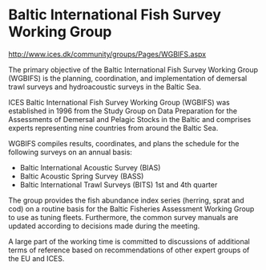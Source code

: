 # Baltic International Fish Survey Working Group

http://www.ices.dk/community/groups/Pages/WGBIFS.aspx

The primary objective of the Baltic International Fish Survey Working Group (WGBIFS) is the planning, coordination, and implementation of demersal trawl surveys and hydroacoustic surveys in the Baltic Sea.

ICES Baltic International Fish Survey Working Group (WGBIFS) was established in 1996 from the Study Group on Data Preparation for the Assessments of Demersal and Pelagic Stocks in the Baltic and comprises experts representing nine countries from around the Baltic Sea.

WGBIFS compiles results, coordinates, and plans the schedule for the following surveys on an annual basis: 

* Baltic International Acoustic Survey (BIAS)
* Baltic Acoustic Spring Survey (BASS)
* Baltic International Trawl Surveys (BITS) 1st and 4th quarter

The group provides the fish abundance index series (herring, sprat and cod) on a routine basis for the Baltic Fisheries Assessment Working Group to use as tuning fleets. Furthermore, the common survey manuals are updated according to decisions made during the meeting.

A large part of the working time is committed to discussions of additional terms of reference based on recommendations of other expert groups of the EU and ICES.
